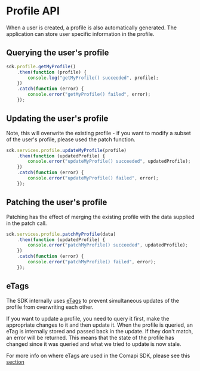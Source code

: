 # Profile API

When a user is created, a profile is also automatically generated. 
The application can store user specific information in the profile.

## Querying the user's profile

```javascript
sdk.profile.getMyProfile()
    .then(function (profile) {
        console.log("getMyProfile() succeeded", profile);
    })
    .catch(function (error) {
        console.error("getMyProfile() failed", error);
    });
```

## Updating the user's profile
Note, this will overwrite the existing profile - if you want to modify a subset of the user's profile, please used the patch function.
```javascript
sdk.services.profile.updateMyProfile(profile)
    .then(function (updatedProfile) {
        console.error("updateMyProfile() succeeded", updatedProfile);
    })
    .catch(function (error) {
        console.error("updateMyProfile() failed", error);
    });
```

## Patching the user's profile
Patching has the effect of merging the existing profile with the data supplied in the patch call.

```javascript
sdk.services.profile.patchMyProfile(data)
    .then(function (updatedProfile) {
        console.error("patchMyProfile() succeeded", updatedProfile);
    })
    .catch(function (error) {
        console.error("patchMyProfile() failed", error);
    });
```



## eTags

The SDK internally uses [eTags](https://en.wikipedia.org/wiki/HTTP_ETag) to prevent simultaneous updates of the profile from overwriting each other.

If you want to update a profile, you need to query it first, make the appropriate changes to it and then update it. When the profile is queried, an eTag is internally stored and passed back in the update. If they don't match, an error will be returned. This means that the state of the profile has changed since it was queried and what we tried to update is now stale.

For more info on where eTags are used in the Comapi SDK, please see this [section](./eTags.md)